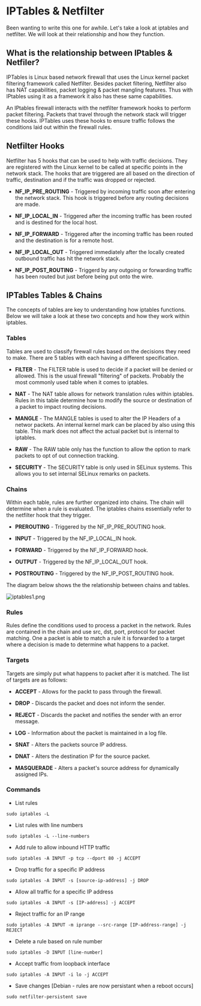 # **IPTables & Netfilter**

Been wanting to write this one for awhile. Let's take a look at iptables and netfilter. We will look at their relationship and how they function.

## What is the relationship between IPtables & Netfiler?

IPTables is Linux based network firewall that uses the Linux kernel packet filtering framework called Netfilter. Besides packet filtering, Netfilter also has NAT capabilities, packet logging & packet mangling features. Thus with IPtables using it as a framework it also has these same capabilities. 

An IPtables firewall interacts with the netfilter framework hooks to perform packet filtering. Packets that travel through the network stack will trigger these hooks. IPTables uses these hooks to ensure traffic follows the conditions laid out within the firewall rules.

## Netfilter Hooks

Netfilter has 5 hooks that can be used to help with traffic decisions. They are registered with the Linux kernel to be called at specific points in the network stack. The hooks that are triggered are all based on the direction of traffic, destination and if the traffic was dropped or rejected.

- **NF_IP_PRE_ROUTING** - Triggered by incoming traffic soon after entering the network stack. This hook is triggered before any routing decisions are made.

- **NF_IP_LOCAL_IN** - Triggered after the incoming traffic has been routed and is destined for the local host.

- **NF_IP_FORWARD** - Triggered after the incoming traffic has been routed and the destination is for a remote host.

- **NF_IP_LOCAL_OUT** - Triggered immediately after the locally created outbound traffic has hit the network stack.

- **NF_IP_POST_ROUTING** - Triggerd by any outgoing or forwarding traffic has been routed but just before being put onto the wire.

## IPTables Tables & Chains

The concepts of tables are key to understanding how iptables functions. Below we will take a look at these two concepts and how they work within iptables.

### Tables

Tables are used to classify firewall rules based on the decisions they need to make. There are 5 tables with each having a different specification. 

- **FILTER** - The FILTER table is used to decide if a packet will be denied or allowed. This is the usual firewall "filtering" of packets. Probably the most commonly used table when it comes to iptables.

- **NAT** - The NAT table allows for network translation rules within iptables. Rules in this table determine how to modify the source or destination of a packet to impact routing decisions.

- **MANGLE** - The MANGLE tables is used to alter the IP Headers of a networ packets. An internal kernel mark can be placed by also using this table. This mark does not affect the actual packet but is internal to iptables.

- **RAW** - The RAW table only has the function to allow the option to mark packets to opt of out connection tracking. 

- **SECURITY** - The SECURITY table is only used in SELinux systems. This allows you to set internal SELinux remarks on packets.

### Chains

Within each table, rules are further organized into chains. The chain will determine when a rule is evaluated. The iptables chains essentially refer to the netfilter hook that they trigger.

- **PREROUTING** - Triggered by the NF_IP_PRE_ROUTING hook.

- **INPUT** - Triggered by the NF_IP_LOCAL_IN hook.

- **FORWARD** - Triggered by the NF_IP_FORWARD hook.

- **OUTPUT** - Triggered by the NF_IP_LOCAL_OUT hook.

- **POSTROUTING** - Triggered by the NF_IP_POST_ROUTING hook.

The diagram below shows the the relationship between chains and tables.

 ![iptables1.png](/assets/images/iptables1.png)

### Rules

Rules define the conditions used to process a packet in the network. Rules are contained in the chain and use src, dst, port, protocol for packet matching. One a packet is able to match a rule it is forwarded to a target where a decision is made to determine what happens to a packet.

### Targets

Targets are simply put what happens to packet after it is matched. The list of targets are as follows:

- **ACCEPT** - Allows for the packt to pass through the firewall.

- **DROP** - Discards the packet  and does not inform the sender.

- **REJECT** - Discards the packet and notifies the sender with an error message.

- **LOG** - Information about the packet is maintained in a log file.

- **SNAT** - Alters the packets source IP address.

- **DNAT** - Alters the destination IP for the source packet.

- **MASQUERADE** - Alters a packet's source address for dynamically assigned IPs.

### Commands

- List rules

```
sudo iptables -L
```

- List rules with line numbers

```
sudo iptables -L --line-numbers
```

- Add rule to allow inbound HTTP traffic 

```
sudo iptables -A INPUT -p tcp --dport 80 -j ACCEPT
```

- Drop traffic for a specific IP address

```
sudo iptables -A INPUT -s [source-ip-address] -j DROP
```

- Allow all traffic for a specific IP address

```
sudo iptables -A INPUT -s [IP-address] -j ACCEPT
```
- Reject traffic for an IP range

```
sudo iptables -A INPUT -m iprange --src-range [IP-address-range] -j REJECT
```

- Delete a rule based on rule number

```
sudo iptables -D INPUT [line-number]
```

- Accept traffic from loopback interface

```
sudo iptables -A INPUT -i lo -j ACCEPT
```

- Save changes [Debian - rules are now persistant when a reboot occurs] 

```
sudo netfilter-persistent save
```